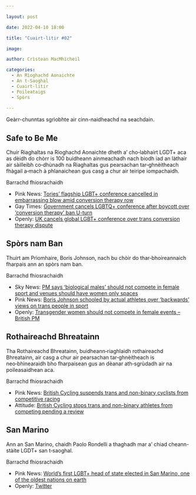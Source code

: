 ```yaml
---

layout: post

date: 2022-04-10 18:00

title: "Cuairt-litir #02"

image: 

author: Crìstean MacMhìcheil

categories:
  - An Rìoghachd Aonaichte
  - An t-Saoghal
  - Cuairt-litir
  - Poileataigs
  - Spòrs
  
---
```


Geàrr-chunntas sgrìobhte air cinn-naidheachd na seachdain.

## Safe to Be Me

Chuir Riaghaltas na Rìoghachd Aonaichte dheth a’ cho‑labhairt LGDT+ aca as dèidh do chòrr is 100 buidheann ainmeachadh nach biodh iad an làthair air sàilleibh co‑dhùnadh na Riaghaltas gus pearsachan tar‑ghnèitheach fhàgail a‑mach à phlanaichean gus casg a chur air teiripe iompachaidh.

Barrachd fhiosrachaidh

- Pink News: [Tories’ flagship LGBT+ conference cancelled in embarrassing blow amid conversion therapy row](https://www.pinknews.co.uk/2022/04/05/tory-lgbt-conference-cancelled-safe-to-be-me/)
- Gay Times: [Government cancels LGBTQ+ conference after boycott over ‘conversion therapy’ ban U-turn](https://www.gaytimes.co.uk/life/government-cancels-lgbtq-safe-to-be-me-conference-after-boycott-over-conversion-therapy-ban-u-turn/)
- Openly: [UK cancels global LGBT+ conference over trans conversion therapy dispute](https://www.openlynews.com/i/?id=2c223120-a2b9-4c8a-9c52-5c086c7dfa58)

## Spòrs nam Ban

Thuirt am Prìomhaire, Boris Johnson, nach bu chòir do thar‑bhoireannaich fharpais ann an spòrs nam ban.

Barrachd fhiosrachaidh

- Sky News: [PM says ‘biological males’ should not compete in female sport and venues should have women only spaces](https://news.sky.com/story/pm-says-biological-males-should-not-compete-in-female-sport-and-venues-should-have-women-only-spaces-12583536)
- Pink News: [Boris Johnson schooled by actual athletes over ‘backwards’ views on trans people in sport](https://www.pinknews.co.uk/2022/04/07/boris-johnson-trans-women-sports/)
- Openly: [Transgender women should not compete in female events – British PM](https://www.openlynews.com/i/?id=13ac469c-cffc-4270-abaa-72cbae2ad7b6)

## Rothaireachd Bhreatainn

Tha Rothaireachd Bhreatainn, buidheann‑riaghlaidh rothaireachd Bhreatainn, air casg a chur air pearsachan tar‑ghnèitheach is neo‑bhìnearaidh bho fharpaisean gus an dèanar ath‑sgrùdadh air na poileasaidhean aca.

Barrachd fhiosrachaidh

- Pink News: [British Cycling suspends trans and non-binary cyclists from competitive racing](https://www.pinknews.co.uk/2022/04/08/british-cycling-trans-non-binary-emily-bridges/)
- Attitude: [British Cycling stops trans and non-binary athletes from competing pending a review](https://attitude.co.uk/article/british-cycling-stops-trans-and-non-binary-athletes-from-competing-pending-a-review/26916/)

## San Marino

Ann an San Marino, chaidh Paolo Rondelli a thaghadh mar a’ chiad cheann-stàite LGDT+ san t‑saoghal.

Barrachd fhiosrachaidh

- Pink News: [World’s first LGBT+ head of state elected in San Marino, one of the oldest nations on earth](https://www.pinknews.co.uk/2022/04/05/paolo-rondelli-san-marino-gay-lgbt-head-of-state/)
- Openly: [Twitter](https://twitter.com/openly/status/1511320248162660361)
